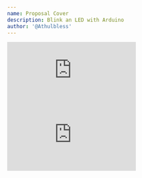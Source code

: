 ```yaml
---
name: Proposal Cover
description: Blink an LED with Arduino
author: '@Athulbless'
---
```


<?php if (isset($_GET['ContactID'])) { ?>
<iframe id="iframe1" frameborder="0" src="https://betterproposals.io/proposal/cover.php?ProposalID=<?php echo $_GET['ProposalID'];?>&ContactID=<?php echo $_GET['ContactID'];?>"></iframe> 
<?php } else {?>
<iframe id="iframe1" frameborder="0" src="https://betterproposals.io/proposal/cover.php?ProposalID=<?php echo $_GET['ProposalID'];?>&debug=yes"></iframe> 
<?php } ?>